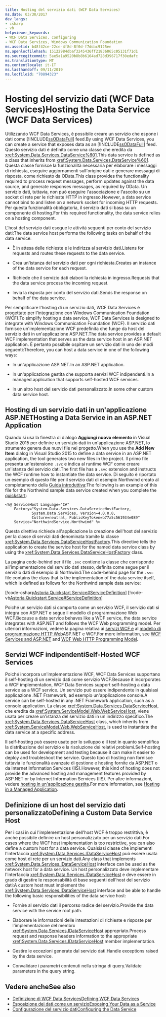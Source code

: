 ```yaml
---
title: Hosting del servizio dati (WCF Data Services)
ms.date: 03/30/2017
dev_langs:
- csharp
- vb
helpviewer_keywords:
- WCF Data Services, configuring
- WCF Data Services, Windows Communication Foundation
ms.assetid: b48f42ce-22ce-4f8d-8f0d-f7ddac9125ee
ms.openlocfilehash: 15122984dbaf3245436ff21836065c05131f71d1
ms.sourcegitcommit: 5ae5a1a9520b8b8b6164ad728d396717f30edafc
ms.translationtype: MT
ms.contentlocale: it-IT
ms.lasthandoff: 09/11/2019
ms.locfileid: "70894323"
---
```

# <a name="hosting-the-data-service-wcf-data-services"></a><span data-ttu-id="2823d-102">Hosting del servizio dati (WCF Data Services)</span><span class="sxs-lookup"><span data-stu-id="2823d-102">Hosting the Data Service (WCF Data Services)</span></span>
<span data-ttu-id="2823d-103">Utilizzando WCF Data Services, è possibile creare un servizio che espone i dati come [!INCLUDE[ssODataFull](../../../../includes/ssodatafull-md.md)] feed.</span><span class="sxs-lookup"><span data-stu-id="2823d-103">By using WCF Data Services, you can create a service that exposes data as an [!INCLUDE[ssODataFull](../../../../includes/ssodatafull-md.md)] feed.</span></span> <span data-ttu-id="2823d-104">Questo servizio dati è definito come una classe che eredita da <xref:System.Data.Services.DataService%601>.</span><span class="sxs-lookup"><span data-stu-id="2823d-104">This data service is defined as a class that inherits from <xref:System.Data.Services.DataService%601>.</span></span> <span data-ttu-id="2823d-105">Questa classe fornisce la funzionalità necessaria per elaborare i messaggi di richiesta, eseguire aggiornamenti sull'origine dati e generare messaggi di risposta, come richiesto da OData.</span><span class="sxs-lookup"><span data-stu-id="2823d-105">This class provides the functionality required to process request messages, perform updates against the data source, and generate responses messages, as required by OData.</span></span> <span data-ttu-id="2823d-106">Un servizio dati, tuttavia, non può eseguire l'associazione e l'ascolto su un socket di rete per le richieste HTTP in ingresso.</span><span class="sxs-lookup"><span data-stu-id="2823d-106">However, a data service cannot bind to and listen on a network socket for incoming HTTP requests.</span></span> <span data-ttu-id="2823d-107">Per questa funzionalità obbligatoria, il servizio dati si basa su un componente di hosting.</span><span class="sxs-lookup"><span data-stu-id="2823d-107">For this required functionality, the data service relies on a hosting component.</span></span>

 <span data-ttu-id="2823d-108">L'host del servizio dati esegue le attività seguenti per conto del servizio dati:</span><span class="sxs-lookup"><span data-stu-id="2823d-108">The data service host performs the following tasks on behalf of the data service:</span></span>

- <span data-ttu-id="2823d-109">È in attesa delle richieste e le indirizza al servizio dati.</span><span class="sxs-lookup"><span data-stu-id="2823d-109">Listens for requests and routes these requests to the data service.</span></span>

- <span data-ttu-id="2823d-110">Crea un'istanza del servizio dati per ogni richiesta.</span><span class="sxs-lookup"><span data-stu-id="2823d-110">Creates an instance of the data service for each request.</span></span>

- <span data-ttu-id="2823d-111">Richiede che il servizio dati elabori la richiesta in ingresso.</span><span class="sxs-lookup"><span data-stu-id="2823d-111">Requests that the data service process the incoming request.</span></span>

- <span data-ttu-id="2823d-112">Invia la risposta per conto del servizio dati.</span><span class="sxs-lookup"><span data-stu-id="2823d-112">Sends the response on behalf of the data service.</span></span>

 <span data-ttu-id="2823d-113">Per semplificare l'hosting di un servizio dati, WCF Data Services è progettato per l'integrazione con Windows Communication Foundation (WCF).</span><span class="sxs-lookup"><span data-stu-id="2823d-113">To simplify hosting a data service, WCF Data Services is designed to integrate with Windows Communication Foundation (WCF).</span></span> <span data-ttu-id="2823d-114">Il servizio dati fornisce un'implementazione WCF predefinita che funge da host del servizio dati in un'applicazione ASP.NET.</span><span class="sxs-lookup"><span data-stu-id="2823d-114">The data service provides a default WCF implementation that serves as the data service host in an ASP.NET application.</span></span> <span data-ttu-id="2823d-115">È pertanto possibile ospitare un servizio dati in uno dei modi seguenti:</span><span class="sxs-lookup"><span data-stu-id="2823d-115">Therefore, you can host a data service in one of the following ways:</span></span>

- <span data-ttu-id="2823d-116">In un'applicazione ASP.NET.</span><span class="sxs-lookup"><span data-stu-id="2823d-116">In an ASP.NET application.</span></span>

- <span data-ttu-id="2823d-117">In un'applicazione gestita che supporta servizi WCF indipendenti.</span><span class="sxs-lookup"><span data-stu-id="2823d-117">In a managed application that supports self-hosted WCF services.</span></span>

- <span data-ttu-id="2823d-118">In un altro host del servizio dati personalizzato.</span><span class="sxs-lookup"><span data-stu-id="2823d-118">In some other custom data service host.</span></span>

## <a name="hosting-a-data-service-in-an-aspnet-application"></a><span data-ttu-id="2823d-119">Hosting di un servizio dati in un'applicazione ASP.NET</span><span class="sxs-lookup"><span data-stu-id="2823d-119">Hosting a Data Service in an ASP.NET Application</span></span>

<span data-ttu-id="2823d-120">Quando si usa la finestra di dialogo **Aggiungi nuovo elemento** in Visual Studio 2015 per definire un servizio dati in un'applicazione ASP.NET, lo strumento genera due nuovi file nel progetto.</span><span class="sxs-lookup"><span data-stu-id="2823d-120">When you use the **Add New Item** dialog in Visual Studio 2015 to define a data service in an ASP.NET application, the tool generates two new files in the project.</span></span> <span data-ttu-id="2823d-121">Il primo file presenta un'estensione `.svc` e indica al runtime WCF come creare un'istanza del servizio dati.</span><span class="sxs-lookup"><span data-stu-id="2823d-121">The first file has a `.svc` extension and instructs the WCF runtime how to instantiate the data service.</span></span> <span data-ttu-id="2823d-122">Di seguito è riportato un esempio di questo file per il servizio dati di esempio Northwind creato al completamento della [Guida introduttiva](quickstart-wcf-data-services.md):</span><span class="sxs-lookup"><span data-stu-id="2823d-122">The following is an example of this file for the Northwind sample data service created when you complete the [quickstart](quickstart-wcf-data-services.md):</span></span>

```aspx-csharp
<%@ ServiceHost Language="C#"
    Factory="System.Data.Services.DataServiceHostFactory,
            System.Data.Services, Version=4.0.0.0,
            Culture=neutral, PublicKeyToken=b77a5c561934e089"
    Service="NorthwindService.Northwind" %>
```

 <span data-ttu-id="2823d-123">Questa direttiva richiede all'applicazione la creazione dell'host del servizio per la classe di servizi dati denominata tramite la classe <xref:System.Data.Services.DataServiceHostFactory>.</span><span class="sxs-lookup"><span data-stu-id="2823d-123">This directive tells the application to create the service host for the named data service class by using the <xref:System.Data.Services.DataServiceHostFactory> class.</span></span>

 <span data-ttu-id="2823d-124">La pagina code-behind per il file `.svc` contiene la classe che corrisponde all'implementazione del servizio dati stesso, definita come segue per il servizio dati di esempio di Northwind:</span><span class="sxs-lookup"><span data-stu-id="2823d-124">The code-behind page for the `.svc` file contains the class that is the implementation of the data service itself, which is defined as follows for the Northwind sample data service:</span></span>

 [!code-csharp[Astoria Quickstart Service#ServiceDefinition](../../../../samples/snippets/csharp/VS_Snippets_Misc/astoria_quickstart_service/cs/northwind.svc.cs#servicedefinition)]
 [!code-vb[Astoria Quickstart Service#ServiceDefinition](../../../../samples/snippets/visualbasic/VS_Snippets_Misc/astoria_quickstart_service/vb/northwind.svc.vb#servicedefinition)]

 <span data-ttu-id="2823d-125">Poiché un servizio dati si comporta come un servizio WCF, il servizio dati si integra con ASP.NET e segue il modello di programmazione Web WCF.</span><span class="sxs-lookup"><span data-stu-id="2823d-125">Because a data service behaves like a WCF service, the data service integrates with ASP.NET and follows the WCF Web programming model.</span></span> <span data-ttu-id="2823d-126">Per ulteriori informazioni, vedere la pagina relativa ai [servizi WCF e](../../wcf/feature-details/wcf-services-and-aspnet.md) al [modello di programmazione HTTP Web](../../wcf/feature-details/wcf-web-http-programming-model.md)ASP.NET e WCF.</span><span class="sxs-lookup"><span data-stu-id="2823d-126">For more information, see [WCF Services and ASP.NET](../../wcf/feature-details/wcf-services-and-aspnet.md) and [WCF Web HTTP Programming Model](../../wcf/feature-details/wcf-web-http-programming-model.md).</span></span>

## <a name="self-hosted-wcf-services"></a><span data-ttu-id="2823d-127">Servizi WCF indipendenti</span><span class="sxs-lookup"><span data-stu-id="2823d-127">Self-Hosted WCF Services</span></span>
 <span data-ttu-id="2823d-128">Poiché incorpora un'implementazione WCF, WCF Data Services supportano il self-hosting di un servizio dati come servizio WCF.</span><span class="sxs-lookup"><span data-stu-id="2823d-128">Because it incorporates a WCF implementation, WCF Data Services support self-hosting a data service as a WCF service.</span></span> <span data-ttu-id="2823d-129">Un servizio può essere indipendente in qualsiasi applicazione .NET Framework, ad esempio un'applicazione console.</span><span class="sxs-lookup"><span data-stu-id="2823d-129">A service can be self-hosted in any .NET Framework application, such as a console application.</span></span> <span data-ttu-id="2823d-130">La classe <xref:System.Data.Services.DataServiceHost>, che eredita da <xref:System.ServiceModel.Web.WebServiceHost>, viene usata per creare un'istanza del servizio dati in un indirizzo specifico.</span><span class="sxs-lookup"><span data-stu-id="2823d-130">The <xref:System.Data.Services.DataServiceHost> class, which inherits from <xref:System.ServiceModel.Web.WebServiceHost>, is used to instantiate the data service at a specific address.</span></span>

 <span data-ttu-id="2823d-131">Il self-hosting può essere usato per lo sviluppo e il test in quanto semplifica la distribuzione del servizio e la risoluzione dei relativi problemi.</span><span class="sxs-lookup"><span data-stu-id="2823d-131">Self-hosting can be used for development and testing because it can make it easier to deploy and troubleshoot the service.</span></span> <span data-ttu-id="2823d-132">Questo tipo di hosting non fornisce tuttavia le funzionalità avanzate di gestione e hosting fornite da ASP.NET o da Internet Information Services (IIS).</span><span class="sxs-lookup"><span data-stu-id="2823d-132">However, this kind of hosting does not provide the advanced hosting and management features provided by ASP.NET or by Internet Information Services (IIS).</span></span> <span data-ttu-id="2823d-133">Per altre informazioni, vedere [hosting in un'applicazione gestita](../../wcf/feature-details/hosting-in-a-managed-application.md).</span><span class="sxs-lookup"><span data-stu-id="2823d-133">For more information, see [Hosting in a Managed Application](../../wcf/feature-details/hosting-in-a-managed-application.md).</span></span>

## <a name="defining-a-custom-data-service-host"></a><span data-ttu-id="2823d-134">Definizione di un host del servizio dati personalizzato</span><span class="sxs-lookup"><span data-stu-id="2823d-134">Defining a Custom Data Service Host</span></span>
 <span data-ttu-id="2823d-135">Per i casi in cui l'implementazione dell'host WCF è troppo restrittiva, è anche possibile definire un host personalizzato per un servizio dati.</span><span class="sxs-lookup"><span data-stu-id="2823d-135">For cases where the WCF host implementation is too restrictive, you can also define a custom host for a data service.</span></span> <span data-ttu-id="2823d-136">Qualsiasi classe che implementi l'interfaccia <xref:System.Data.Services.IDataServiceHost> può essere usata come host di rete per un servizio dati.</span><span class="sxs-lookup"><span data-stu-id="2823d-136">Any class that implements <xref:System.Data.Services.IDataServiceHost> interface can be used as the network host for a data service.</span></span> <span data-ttu-id="2823d-137">Un host personalizzato deve implementare l'interfaccia <xref:System.Data.Services.IDataServiceHost> e deve essere in grado di gestire le responsabilità di base seguenti dell'host del servizio dati:</span><span class="sxs-lookup"><span data-stu-id="2823d-137">A custom host must implement the <xref:System.Data.Services.IDataServiceHost> interface and be able to handle the following basic responsibilities of the data service host:</span></span>

- <span data-ttu-id="2823d-138">Fornire al servizio dati il percorso radice del servizio.</span><span class="sxs-lookup"><span data-stu-id="2823d-138">Provide the data service with the service root path.</span></span>

- <span data-ttu-id="2823d-139">Elaborare le informazioni delle intestazioni di richieste e risposte per l'implementazione del membro <xref:System.Data.Services.IDataServiceHost> appropriato.</span><span class="sxs-lookup"><span data-stu-id="2823d-139">Process request and response headers information to the appropriate <xref:System.Data.Services.IDataServiceHost> member implementation.</span></span>

- <span data-ttu-id="2823d-140">Gestire le eccezioni generate dal servizio dati.</span><span class="sxs-lookup"><span data-stu-id="2823d-140">Handle exceptions raised by the data service.</span></span>

- <span data-ttu-id="2823d-141">Convalidare i parametri contenuti nella stringa di query.</span><span class="sxs-lookup"><span data-stu-id="2823d-141">Validate parameters in the query string.</span></span>

## <a name="see-also"></a><span data-ttu-id="2823d-142">Vedere anche</span><span class="sxs-lookup"><span data-stu-id="2823d-142">See also</span></span>

- [<span data-ttu-id="2823d-143">Definizione di WCF Data Services</span><span class="sxs-lookup"><span data-stu-id="2823d-143">Defining WCF Data Services</span></span>](defining-wcf-data-services.md)
- [<span data-ttu-id="2823d-144">Esposizione dei dati come un servizio</span><span class="sxs-lookup"><span data-stu-id="2823d-144">Exposing Your Data as a Service</span></span>](exposing-your-data-as-a-service-wcf-data-services.md)
- [<span data-ttu-id="2823d-145">Configurazione del servizio dati</span><span class="sxs-lookup"><span data-stu-id="2823d-145">Configuring the Data Service</span></span>](configuring-the-data-service-wcf-data-services.md)
